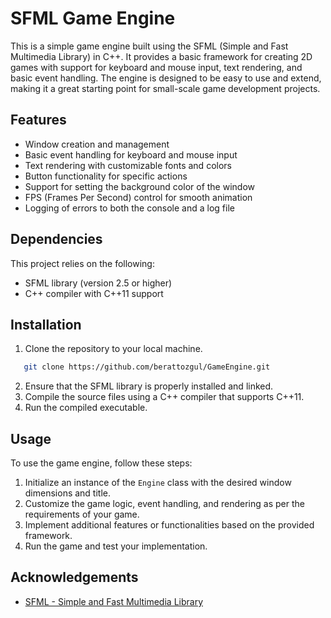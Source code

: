 # SFML Game Engine

This is a simple game engine built using the SFML (Simple and Fast Multimedia Library) in C++. It provides a basic framework for creating 2D games with support for keyboard and mouse input, text rendering, and basic event handling. The engine is designed to be easy to use and extend, making it a great starting point for small-scale game development projects.

## Features

- Window creation and management
- Basic event handling for keyboard and mouse input
- Text rendering with customizable fonts and colors
- Button functionality for specific actions
- Support for setting the background color of the window
- FPS (Frames Per Second) control for smooth animation
- Logging of errors to both the console and a log file

## Dependencies

This project relies on the following:

- SFML library (version 2.5 or higher)
- C++ compiler with C++11 support

## Installation

1. Clone the repository to your local machine.
```bash
   git clone https://github.com/berattozgul/GameEngine.git
```
2. Ensure that the SFML library is properly installed and linked.
3. Compile the source files using a C++ compiler that supports C++11.
4. Run the compiled executable.

## Usage

To use the game engine, follow these steps:

1. Initialize an instance of the `Engine` class with the desired window dimensions and title.
2. Customize the game logic, event handling, and rendering as per the requirements of your game.
3. Implement additional features or functionalities based on the provided framework.
4. Run the game and test your implementation.


## Acknowledgements

- [SFML - Simple and Fast Multimedia Library](https://www.sfml-dev.org/)
